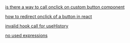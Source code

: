 [is there a way to call onclick on custom button component](https://stackoverflow.com/questions/60676075/is-there-a-way-to-add-onclick-event-to-a-custom-component)

[how to redirect onclick of a button in react](https://dev.to/projectescape/programmatic-navigation-in-react-3p1l)

[invalid hook call for useHistory ](https://stackoverflow.com/questions/61500646/invalid-hook-call-for-using-usehistory-uselocation-hooks)

[no used expressions](https://stackoverflow.com/questions/52274829/eslint-no-unused-expressions-in-reactjs)

